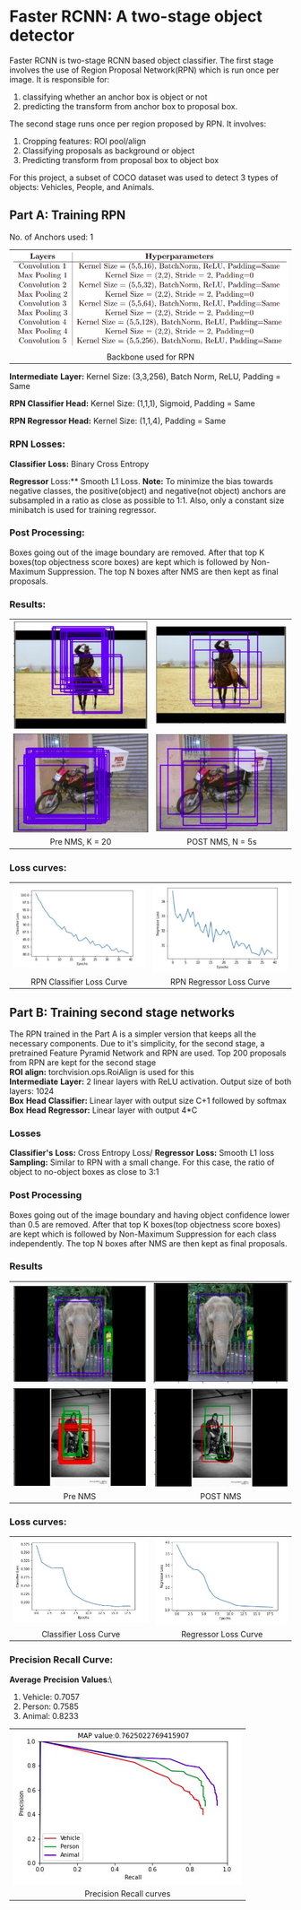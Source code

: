 # Faster RCNN: A two-stage object detector

Faster RCNN is two-stage RCNN based object classifier. The first stage involves the use of Region Proposal Network(RPN) which is run once per image. It is responsible for:
1. classifying whether an anchor box is object or not
2. predicting the transform from anchor box to proposal box.

The second stage runs once per region proposed by RPN. It involves:
1. Cropping features: ROI pool/align
2. Classifying proposals as background or object
3. Predicting transform from proposal box to object box

For this project, a subset of COCO dataset was used to detect 3 types of objects: Vehicles, People, and Animals.

## Part A: Training RPN
No. of Anchors used: 1
<table>
  <tr>
      <td align = "center"> <img src="./static/images/1. RPN_backbone_a.png"> </td>
  </tr>
  <tr>
      <td align = "center"> Backbone used for RPN</td>
  </tr>
</table>

**Intermediate** **Layer:**  Kernel Size: (3,3,256), Batch Norm, ReLU, Padding = Same

**RPN Classifier Head:** Kernel Size: (1,1,1), Sigmoid, Padding = Same

**RPN Regressor Head:**  Kernel Size: (1,1,4), Padding = Same

### RPN Losses:
**Classifier** **Loss:** Binary Cross Entropy

**Regressor** Loss:**  Smooth L1 Loss. **Note:** To minimize the bias towards negative classes, the positive(object) and negative(not object) anchors are subsampled in a ratio as close as possible to 1:1. Also, only a constant size minibatch is used for training regressor.

### Post Processing:
Boxes going out of the image boundary are removed. After that top K boxes(top objectness score boxes) are kept which is followed by Non-Maximum Suppression. The top N boxes after NMS are then kept as final proposals.

### Results:
<table>
  <tr>
      <td align = "center"> <img src="./static/images/2. Pre_NMS_1_a.png"> </td>
      <td align = "center"> <img src="./static/images/3. Post_NMS_1_a.png"> </td>
  </tr>
  <tr>
      <td align = "center"> <img src="./static/images/4. Pre_NMS_2_a .png"> </td>
      <td align = "center"> <img src="./static/images/5. Post_NMS_2_a.png"> </td>
  </tr>
  <tr>
      <td align = "center"> Pre NMS, K = 20</td>
      <td align = "center"> POST NMS, N = 5s </td>
  </tr>
</table>

### Loss curves:
<table>
  <tr>
      <td align = "center"> <img src="./static/images/6. Classifier_Loss_a.png"> </td>
      <td align = "center"> <img src="./static/images/7. Regressor_Loss_a.png"> </td>
  </tr>
  <tr>
      <td align = "center"> RPN Classifier Loss Curve</td>
      <td align = "center"> RPN Regressor Loss Curve</td>
  </tr>
</table>

## Part B: Training second stage networks
The RPN trained in the Part A is a simpler version that keeps all the necessary components. Due to it's simplicity, for the second stage, a pretrained Feature Pyramid Network and RPN are used. Top 200 proposals from RPN are kept for the second stage\
**ROI** **align:** torchvision.ops.RoiAlign is used for this\
**Intermediate** **Layer:** 2 linear layers with ReLU activation. Output size of both layers: 1024\
**Box** **Head** **Classifier:** Linear layer with output size C+1 followed by softmax\
**Box** **Head** **Regressor:** Linear layer with output 4*C

### Losses
**Classifier's** **Loss:** Cross Entropy Loss/
**Regressor** **Loss:** Smooth L1 loss **Sampling:** Similar to RPN with a small change. For this case, the ratio of object to no-object boxes as close to 3:1

### Post Processing
Boxes going out of the image boundary and having object confidence lower than 0.5 are removed. After that top K boxes(top objectness score boxes) are kept which is followed by Non-Maximum Suppression for each class independently. The top N boxes after NMS are then kept as final proposals.

### Results
<table>
  <tr>
      <td align = "center"> <img src="./static/images/1. Pre_NMS_1_b.png"> </td>
      <td align = "center"> <img src="./static/images/2. Post_NMS_1_b.png"> </td>
  </tr>
  <tr>
      <td align = "center"> <img src="./static/images/3. Pre_NMS_2_b.png"> </td>
      <td align = "center"> <img src="./static/images/4. Post_NMS_2_b.png"> </td>
  </tr>
  <tr>
      <td align = "center"> Pre NMS</td>
      <td align = "center"> POST NMS</td>
  </tr>
</table>

### Loss curves:
<table>
  <tr>
      <td align = "center"> <img src="./static/images/5. Classifier_Loss_b.png"> </td>
      <td align = "center"> <img src="./static/images/6. Regressor_Loss_b.png"> </td>
  </tr>
  <tr>
      <td align = "center"> Classifier Loss Curve</td>
      <td align = "center"> Regressor Loss Curve</td>
  </tr>
</table>

### Precision Recall Curve:
**Average** **Precision** **Values**:\
1. Vehicle: 0.7057
2. Person:  0.7585
3. Animal:  0.8233
<table>
  <tr>
      <td align = "center"> <img src="./static/images/7. Precision_Recall_plots_b.png"> </td>
  </tr>
  <tr>
      <td align = "center"> Precision Recall curves</td>
  </tr>
</table>



